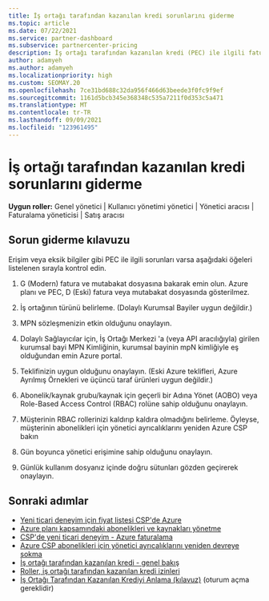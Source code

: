 ```yaml
---
title: İş ortağı tarafından kazanılan kredi sorunlarını giderme
ms.topic: article
ms.date: 07/22/2021
ms.service: partner-dashboard
ms.subservice: partnercenter-pricing
description: İş ortağı tarafından kazanılan kredi (PEC) ile ilgili fatura sorunlarını ve diğer sorunları çözmeyi öğrenin.
author: adamyeh
ms.author: adamyeh
ms.localizationpriority: high
ms.custom: SEOMAY.20
ms.openlocfilehash: 7ce31bd688c32da956f466d63beede3f0fc9f9ef
ms.sourcegitcommit: 1161d5bcb345e368348c535a7211f0d353c5a471
ms.translationtype: MT
ms.contentlocale: tr-TR
ms.lasthandoff: 09/09/2021
ms.locfileid: "123961495"
---
```

# <a name="troubleshooting-partner-earned-credit"></a>İş ortağı tarafından kazanılan kredi sorunlarını giderme

**Uygun roller:** Genel yönetici | Kullanıcı yönetimi yönetici | Yönetici aracısı | Faturalama yöneticisi | Satış aracısı

## <a name="troubleshooting-guide"></a>Sorun giderme kılavuzu

Erişim veya eksik bilgiler gibi PEC ile ilgili sorunları varsa aşağıdaki öğeleri listelenen sırayla kontrol edin.

1. G (Modern) fatura ve mutabakat dosyasına bakarak emin olun. Azure planı ve PEC, D (Eski) fatura veya mutabakat dosyasında gösterilmez.

2. İş ortağının türünü belirleme. (Dolaylı Kurumsal Bayiler uygun değildir.)

3. MPN sözleşmenizin etkin olduğunu onaylayın.

4. Dolaylı Sağlayıcılar için, İş Ortağı Merkezi 'a (veya API aracılığıyla) girilen kurumsal bayi MPN Kimliğinin, kurumsal bayinin mpN kimliğiyle eş olduğundan emin Azure portal.

5. Teklifinizin uygun olduğunu onaylayın. (Eski Azure teklifleri, Azure Ayrılmış Örnekleri ve üçüncü taraf ürünleri uygun değildir.)

6. Abonelik/kaynak grubu/kaynak için geçerli bir Adına Yönet (AOBO) veya Role-Based Access Control (RBAC) rolüne sahip olduğunu onaylayın.

7. Müşterinin RBAC rollerinizi kaldırıp kaldıra olmadığını belirleme. Öyleyse, müşterinin abonelikleri için yönetici ayrıcalıklarını yeniden Azure CSP bakın

8. Gün boyunca yönetici erişimine sahip olduğunu onaylayın.

9. Günlük kullanım dosyanız içinde doğru sütunları gözden geçirerek onaylayın.

## <a name="next-steps"></a>Sonraki adımlar

- [Yeni ticari deneyim için fiyat listesi CSP'de Azure](azure-plan-price-list.md)
- [Azure planı kapsamındaki abonelikleri ve kaynakları yönetme](azure-plan-manage.md)
- [CSP'de yeni ticari deneyim - Azure faturalama](azure-plan-billing.md)
- [Azure CSP abonelikleri için yönetici ayrıcalıklarını yeniden devreye sokma](revoke-reinstate-csp.md)
- [İş ortağı tarafından kazanılan kredi - genel bakış](partner-earned-credit.md)
- [Roller, iş ortağı tarafından kazanılan kredi izinleri](azure-roles-perms-pec.md)
- [İş Ortağı Tarafından Kazanılan Krediyi Anlama (kılavuz)](https://partner.microsoft.com/resources/detail/understanding-partner-earned-credit-pdf) (oturum açma gereklidir)
